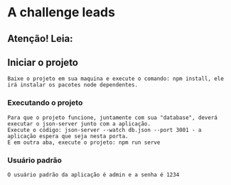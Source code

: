# A challenge leads
## Atenção! Leia:

## Iniciar o projeto
```
Baixe o projeto em sua maquina e execute o comando: npm install, ele irá instalar os pacotes node dependentes.
```

### Executando o projeto
```
Para que o projeto funcione, juntamente com sua "database", deverá executar o json-server junto com a aplicação.
Execute o código: json-server --watch db.json --port 3001 - a aplicação espera que seja nesta porta.
E em outra aba, execute o projeto: npm run serve
```
### Usuário padrão
```
O usuário padrão da aplicação é admin e a senha é 1234
```
